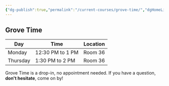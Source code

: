 ```yaml
---
{"dg-publish":true,"permalink":"/current-courses/grove-time/","dgHomeLink":false,"dgPassFrontmatter":false}
---
```


## Grove Time
Day|Time|Location
-|-|-
Monday|12:30 PM to 1 PM|Room 36
Thursday|1:30 PM to 2 PM|Room 36

Grove Time is a drop-in, no appointment needed.
If you have a question, **don't hesitate**, come on by! 